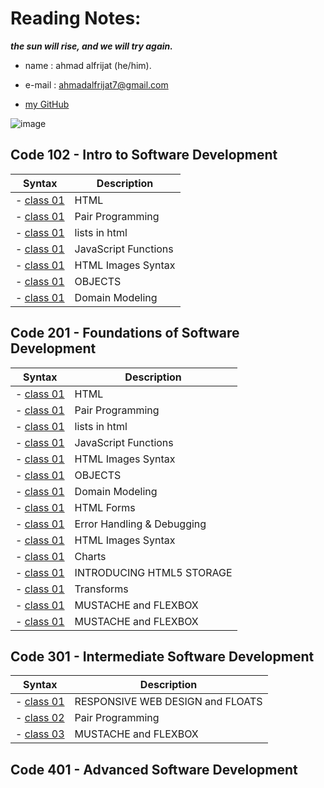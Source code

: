 # Reading Notes:

***the sun will rise, and we will try again.***

* name : ahmad alfrijat (he/him).

* e-mail : ahmadalfrijat7@gmail.com 

* [my GitHub](https://github.com/ahmadfrijathttp://github.com)


 

![image](https://wpshopmart.com/wp-content/uploads/2016/10/Code-It-Logical-HD-Wallpaper-1.jpg)



## Code 102 - Intro to Software Development
| Syntax                                                               | Description                           |
| -------------------------------------------------------------------- | ------------------------------------- |
| - [class 01](https://ahmadfrijat.github.io/reading-notes-01/01)      |  HTML                                 |
| - [class 01](https://ahmadfrijat.github.io/reading-notes-01/02)      |  Pair Programming                     |
| - [class 01](https://ahmadfrijat.github.io/reading-notes-01/03)      |   lists in html                       |
| - [class 01](https://ahmadfrijat.github.io/reading-notes-01/04)      |   JavaScript Functions                |
| - [class 01](https://ahmadfrijat.github.io/reading-notes-01/05)      |   HTML Images Syntax                  |
| - [class 01](https://ahmadfrijat.github.io/reading-notes-01/06)      |   OBJECTS                             |
| - [class 01](https://ahmadfrijat.github.io/reading-notes-01/07)      |   Domain Modeling                     |


## Code 201 - Foundations of Software Development
| Syntax                                                               | Description                           |
| -------------------------------------------------------------------- | ------------------------------------- |
| - [class 01](https://ahmadfrijat.github.io/reading-notes-01/01)      |  HTML                                 |
| - [class 01](https://ahmadfrijat.github.io/reading-notes-01/02)      |  Pair Programming                     |
| - [class 01](https://ahmadfrijat.github.io/reading-notes-01/03)      |   lists in html                       |
| - [class 01](https://ahmadfrijat.github.io/reading-notes-01/04)      |   JavaScript Functions                |
| - [class 01](https://ahmadfrijat.github.io/reading-notes-01/05)      |   HTML Images Syntax                  |
| - [class 01](https://ahmadfrijat.github.io/reading-notes-01/06)      |   OBJECTS                             |
| - [class 01](https://ahmadfrijat.github.io/reading-notes-01/07)      |   Domain Modeling                     |
| - [class 01](https://ahmadfrijat.github.io/reading-notes-01/08)      |   HTML Forms                          |
| - [class 01](https://ahmadfrijat.github.io/reading-notes-01/09)      |   Error Handling & Debugging          |
| - [class 01](https://ahmadfrijat.github.io/reading-notes-01/10)      |   HTML Images Syntax                  |
| - [class 01](https://ahmadfrijat.github.io/reading-notes-01/11)      |   Charts                              |
| - [class 01](https://ahmadfrijat.github.io/reading-notes-01/12)      |   INTRODUCING HTML5 STORAGE           |
| - [class 01](https://ahmadfrijat.github.io/reading-notes-01/13)      |   Transforms                          |
| - [class 01](https://ahmadfrijat.github.io/reading-notes-01/14a)     |   MUSTACHE and FLEXBOX                |
| - [class 01](https://ahmadfrijat.github.io/reading-notes-01/14b)     |   MUSTACHE and FLEXBOX                |
## Code 301 - Intermediate Software Development
| Syntax                                                             | Description                           |
| ------------------------------------------------------------------ | ------------------------------------- |
| - [class 01](https://ahmadfrijat.github.io/reading-notes-/01)      |  RESPONSIVE WEB DESIGN and FLOATS     |
| - [class 02](https://ahmadfrijat.github.io/reading-notes-/02)      |  Pair Programming                     |
| - [class 03](https://ahmadfrijat.github.io/reading-notes-/03)      |   MUSTACHE and FLEXBOX                |


## Code 401 - Advanced Software Development
